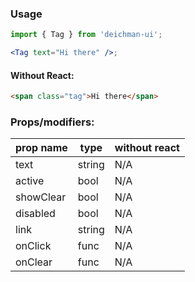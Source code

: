 ### Usage

```jsx
import { Tag } from 'deichman-ui';

<Tag text="Hi there" />;
```

#### Without React:

```html
<span class="tag">Hi there</span>
```

### Props/modifiers:

| prop name | type   | without react |
| --------- | ------ | ------------- |
| text      | string | N/A           |
| active    | bool   | N/A           |
| showClear | bool   | N/A           |
| disabled  | bool   | N/A           |
| link      | string | N/A           |
| onClick   | func   | N/A           |
| onClear   | func   | N/A           |
